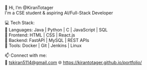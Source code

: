👋 Hi, I’m @KiranTotager  
 I'm a CSE student & aspiring AI/Full-Stack Developer  

💻 Tech Stack:  
🔹 Languages: Java | Python | C | JavaScript | SQL  
🔹 Frontend: HTML | CSS | React.js  
🔹 Backend: FastAPI | MySQL | REST APIs  
🔹 Tools: Docker | Git | Jenkins | Linux  

📫 Connect with me:  
📧 tskiran5114@gmail.com
🌐  https://kirantotager.github.io/portfolio/

<!---
KiranTotager/KiranTotager is a ✨ special ✨ repository because its `README.md` (this file) appears on your GitHub profile.
You can click the Preview link to take a look at your changes.
--->
